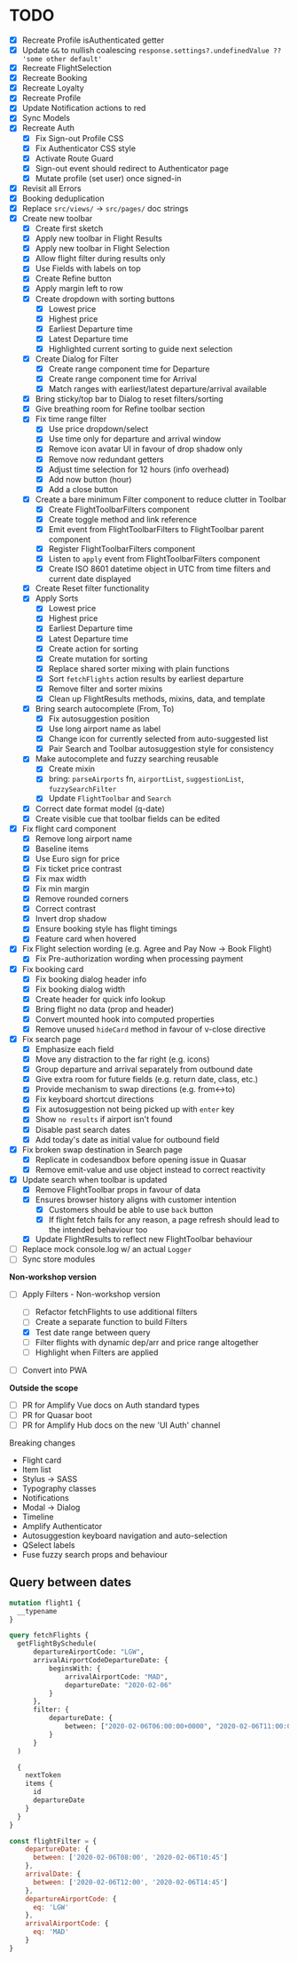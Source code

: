 # TODO

- [x] Recreate Profile isAuthenticated getter
- [x] Update `&&` to nullish coalescing `response.settings?.undefinedValue ?? 'some other default'`
- [x] Recreate FlightSelection
- [x] Recreate Booking
- [x] Recreate Loyalty
- [x] Recreate Profile
- [x] Update Notification actions to red
- [x] Sync Models
- [x] Recreate Auth
  - [x] Fix Sign-out Profile CSS
  - [x] Fix Authenticator CSS style
  - [x] Activate Route Guard
  - [x] Sign-out event should redirect to Authenticator page
  - [x] Mutate profile (set user) once signed-in
- [x] Revisit all Errors
- [x] Booking deduplication
- [x] Replace `src/views/` -> `src/pages/` doc strings
- [x] Create new toolbar
  - [x] Create first sketch
  - [x] Apply new toolbar in Flight Results
  - [x] Apply new toolbar in Flight Selection
  - [x] Allow flight filter during results only
  - [x] Use Fields with labels on top
  - [x] Create Refine button
  - [x] Apply margin left to row
  - [x] Create dropdown with sorting buttons
    - [x] Lowest price
    - [x] Highest price
    - [x] Earliest Departure time
    - [x] Latest Departure time
    - [x] Highlighted current sorting to guide next selection
  - [x] Create Dialog for Filter
    - [x] Create range component time for Departure
    - [x] Create range component time for Arrival
    - [x] Match ranges with earliest/latest departure/arrival available
  - [x] Bring sticky/top bar to Dialog to reset filters/sorting
  - [x] Give breathing room for Refine toolbar section
  - [x] Fix time range filter
    - [x] Use price dropdown/select
    - [x] Use time only for departure and arrival window
    - [x] Remove icon avatar UI in favour of drop shadow only
    - [x] Remove now redundant getters
    - [x] Adjust time selection for 12 hours (info overhead)
    - [x] Add now button (hour)
    - [x] Add a close button
  - [x] Create a bare minimum Filter component to reduce clutter in Toolbar
    - [x] Create FlightToolbarFilters component
    - [x] Create toggle method and link reference
    - [x] Emit event from FlightToolbarFilters to FlightToolbar parent component
    - [x] Register FlightToolbarFilters component
    - [x] Listen to `apply` event from FlightToolbarFilters component
    - [x] Create ISO 8601 datetime object in UTC from time filters and current date displayed
  - [x] Create Reset filter functionality
  - [x] Apply Sorts
    - [x] Lowest price
    - [x] Highest price
    - [x] Earliest Departure time
    - [x] Latest Departure time
    - [x] Create action for sorting 
    - [x] Create mutation for sorting 
    - [x] Replace shared sorter mixing with plain functions
    - [x] Sort `fetchFlights` action results by earliest departure
    - [x] Remove filter and sorter mixins
    - [x] Clean up FlightResults methods, mixins, data, and template
  - [x] Bring search autocomplete (From, To)
    - [x] Fix autosuggestion position
    - [x] Use long airport name as label
    - [x] Change icon for currently selected from auto-suggested list
    - [x] Pair Search and Toolbar autosuggestion style for consistency
  - [x] Make autocomplete and fuzzy searching reusable
    - [x] Create mixin
    - [x] bring: `parseAirports` fn, `airportList`, `suggestionList`, `fuzzySearchFilter`
    - [x] Update `FlightToolbar` and `Search`
  - [x] Correct date format model (q-date)
  - [x] Create visible cue that toolbar fields can be edited
- [x] Fix flight card component
  - [x] Remove long airport name
  - [x] Baseline items
  - [x] Use Euro sign for price
  - [x] Fix ticket price contrast
  - [x] Fix max width
  - [x] Fix min margin
  - [x] Remove rounded corners
  - [x] Correct contrast 
  - [x] Invert drop shadow
  - [x] Ensure booking style has flight timings
  - [x] Feature card when hovered
- [x] Fix Flight selection wording (e.g. Agree and Pay Now -> Book Flight)
  - [x] Fix Pre-authorization wording when processing payment
- [x] Fix booking card
  - [x] Fix booking dialog header info
  - [x] Fix booking dialog width
  - [x] Create header for quick info lookup
  - [x] Bring flight no data (prop and header)
  - [x] Convert mounted hook into computed properties
  - [x] Remove unused `hideCard` method in favour of v-close directive
- [x] Fix search page
  - [x] Emphasize each field
  - [x] Move any distraction to the far right (e.g. icons)
  - [x] Group departure and arrival separately from outbound date
  - [x] Give extra room for future fields (e.g. return date, class, etc.)
  - [x] Provide mechanism to swap directions (e.g. from<->to)
  - [x] Fix keyboard shortcut directions
  - [x] Fix autosuggestion not being picked up with `enter` key
  - [x] Show `no results` if airport isn't found
  - [x] Disable past search dates
  - [x] Add today's date as initial value for outbound field
- [x] Fix broken swap destination in Search page
  - [x] Replicate in codesandbox before opening issue in Quasar
  - [x] Remove emit-value and use object instead to correct reactivity
- [x] Update search when toolbar is updated
  - [x] Remove FlightToolbar props in favour of data
  - [x] Ensures browser history aligns with customer intention
    - [x] Customers should be able to use `back` button
    - [x] If flight fetch fails for any reason, a page refresh should lead to the intended behaviour too
  - [x] Update FlightResults to reflect new FlightToolbar behaviour
- [ ] Replace mock console.log w/ an actual `Logger`
- [ ] Sync store modules

**Non-workshop version**

- [ ] Apply Filters - Non-workshop version
  - [ ] Refactor fetchFlights to use additional filters
  - [ ] Create a separate function to build Filters
  - [x] Test date range between query
  - [ ] Filter flights with dynamic dep/arr and price range altogether
  - [ ] Highlight when Filters are applied
- [ ] Convert into PWA


**Outside the scope**

- [ ] PR for Amplify Vue docs on Auth standard types
- [ ] PR for Quasar boot
- [ ] PR for Amplify Hub docs on the new 'UI Auth' channel

Breaking changes

* Flight card
* Item list
* Stylus -> SASS
* Typography classes
* Notifications
* Modal -> Dialog
* Timeline
* Amplify Authenticator
* Autosuggestion keyboard navigation and auto-selection
* QSelect labels
* Fuse fuzzy search props and behaviour

## Query between dates

```graphql
mutation flight1 {
  __typename
}

query fetchFlights {
  getFlightBySchedule(
      departureAirportCode: "LGW",
      arrivalAirportCodeDepartureDate: { 
          beginsWith: {
              arrivalAirportCode: "MAD",
              departureDate: "2020-02-06"
          }
      },
      filter: {
          departureDate: {
              between: ["2020-02-06T06:00:00+0000", "2020-02-06T11:00:00+0000"]
          }
      }
  ) 

  {
    nextToken
    items {
      id
      departureDate
    }
  }
}
```

```javascript
const flightFilter = {
    departureDate: {
      between: ['2020-02-06T08:00', '2020-02-06T10:45']
    },
    arrivalDate: {
      between: ['2020-02-06T12:00', '2020-02-06T14:45']
    },
    departureAirportCode: {
      eq: 'LGW'
    },
    arrivalAirportCode: {
      eq: 'MAD'
    }
}
```

